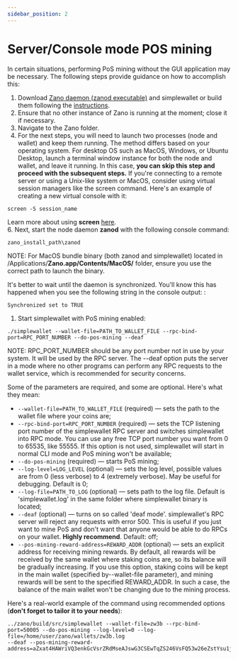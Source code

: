 ```yaml
---
sidebar_position: 2
---
```


# Server/Console mode POS mining

In certain situations, performing PoS mining without the GUI application may be necessary. The following steps provide guidance on how to accomplish this:

1. Download [Zano daemon (zanod executable)](https://zano.org/downloads) and simplewallet or build them following the [instructions](https://docs.zano.org/docs/build/building-from-sources).
2. Ensure that no other instance of Zano is running at the moment; close it if necessary.
3. Navigate to the Zano folder.
4. For the next steps, you will need to launch two processes (node and wallet) and keep them running. The method differs based on your operating system. For desktop OS such as MacOS, Windows, or Ubuntu Desktop, launch a terminal window instance for both the node and wallet, and leave it running. In this case, **you can skip this step and proceed with the subsequent steps.** If you're connecting to a remote server or using a Unix-like system or MacOS, consider using virtual session managers like the screen command. Here's an example of creating a new virtual console with it:

```
screen -S session_name
```

Learn more about using **screen** [here](https://www.gnu.org/software/screen/manual/screen.html).\
6\. Next, start the node daemon **zanod** with the following console command:

```
zano_install_path\zanod
```

NOTE: For MacOS bundle binary (both zanod and simplewallet) located in /Applications/**Zano.app/Contents/MacOS/** folder, ensure you use the correct path to launch the binary.

It's better to wait until the daemon is synchronized. You'll know this has happened when you see the following string in the console output: :

```
Synchronized set to TRUE
```

1. Start simplewallet with PoS mining enabled:

```
./simplewallet --wallet-file=PATH_TO_WALLET_FILE --rpc-bind-port=RPC_PORT_NUMBER --do-pos-mining --deaf
```

NOTE: RPC_PORT_NUMBER should be any port number not in use by your system. It will be used by the RPC server. The --deaf option puts the server in a mode where no other programs can perform any RPC requests to the wallet service, which is recommended for security concerns.

Some of the parameters are required, and some are optional. Here's what they mean:

- `--wallet-file=PATH_TO_WALLET_FILE` (required) — sets the path to the wallet file where your coins are;
- `--rpc-bind-port=RPC_PORT_NUMBER` (required) — sets the TCP listening port number of the simplewallet RPC server and switches simplewallet into RPC mode. You can use any free TCP port number you want from 0 to 65535, like 55555. If this option is not used, simplewallet will start in normal CLI mode and PoS mining won't be available;
- `--do-pos-mining` (required) — starts PoS mining;
- `--log-level=LOG_LEVEL` (optional) — sets the log level, possible values are from 0 (less verbose) to 4 (extremely verbose). May be useful for debugging. Default is 0;
- `--log-file=PATH_TO_LOG` (optional) — sets path to the log file. Default is 'simplewallet.log' in the same folder where simplewallet binary is located;
- `--deaf` (optional) — turns on so called 'deaf mode'. simplewallet's RPC server will reject any requests with error 500. This is useful if you just want to mine PoS and don't want that anyone would be able to do RPCs on your wallet. **Highly recommend**. Default: off;
- `--pos-mining-reward-address=REWARD_ADDR` (optional) — sets an explicit address for receiving mining rewards. By default, all rewards will be received by the same wallet where staking coins are, so its balance will be gradually increasing. If you use this option, staking coins will be kept in the main wallet (specified by--wallet-file parameter), and mining rewards will be sent to the specified REWARD_ADDR. In such a case, the balance of the main wallet won't be changing due to the mining process.

Here's a real-world example of the command using recommended options (**don't forget to tailor it to your needs**):

```
../zano/build/src/simplewallet --wallet-file=zw3b --rpc-bind-port=50005 --do-pos-mining --log-level=0 --log-file=/home/user/zano/wallets/zw3b.log
--deaf --pos-mining-reward-address=aZxat4HAWriVQ3enkGcVsrZRdMseAJswG3CSEwTqZS246VsFQ53w26eZstYsu1jWE74Atz9ajLxFnBsVTafncWNH5SMv4zHFaTS
```

